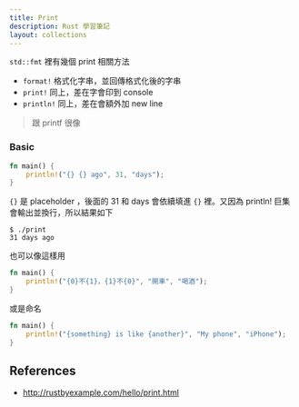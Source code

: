 ```yaml
---
title: Print
description: Rust 學習筆記
layout: collections
---
```


`std::fmt` 裡有幾個 print 相關方法

* `format!` 格式化字串，並回傳格式化後的字串
* `print!` 同上，差在字會印到 console
* `println!` 同上，差在會額外加 new line

> 跟 printf 很像

### Basic

```rust
fn main() {
    println!("{} {} ago", 31, "days");
}
```

`{}` 是 placeholder ，後面的 31 和 days 會依續填進 `{}` 裡。又因為 println! 巨集會輸出並換行，所以結果如下

```
$ ./print
31 days ago
```

也可以像這樣用

```rust
fn main() {
    println!("{0}不{1}，{1}不{0}", "開車", "喝酒");
}
```

或是命名

```rust
fn main() {
    println!("{something} is like {another}", "My phone", "iPhone");
}
```

## References

* http://rustbyexample.com/hello/print.html
